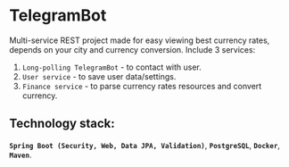 # TelegramBot

Multi-service REST project made for easy viewing best currency rates, depends on your city and currency conversion. Include 3 services: 
1. `Long-polling TelegramBot` - to contact with user. 
2. `User service` - to save user data/settings. 
3. `Finance service` - to parse currency rates resources and convert currency. 

## Technology stack:

**`Spring Boot (Security, Web, Data JPA, Validation)`**, **`PostgreSQL`**, **`Docker`**, **`Maven`**. 
